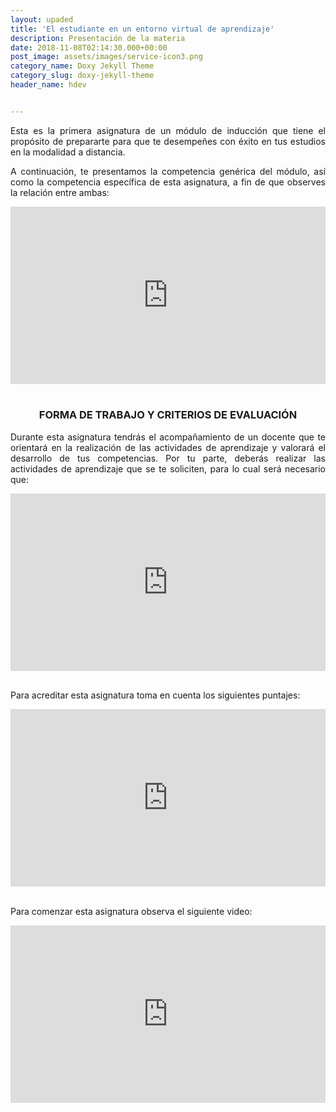 ```yaml
---
layout: upaded
title: 'El estudiante en un entorno virtual de aprendizaje'
description: Presentación de la materia
date: 2018-11-08T02:14:30.000+00:00
post_image: assets/images/service-icon3.png
category_name: Doxy Jekyll Theme
category_slug: doxy-jekyll-theme
header_name: hdev


---
```

<p align="justify">Esta es la primera asignatura de un módulo de inducción que tiene el propósito de prepararte para que te desempeñes con éxito en tus estudios en la modalidad a distancia.</p> 
<p align="justify">A continuación, te presentamos la competencia genérica del módulo, así como la competencia específica de esta asignatura, a fin de que observes la relación entre ambas:</p> 
<div style="width: 100%;"><div style="position: relative; padding-bottom: 56.28%; padding-top: 0; height: 0;"><iframe frameborder="0" width="1601px" height="901px" style="position: absolute; top: 0; left: 0; width: 100%; height: 100%;" src="https://view.genial.ly/5d5f5ef0d705a10ff860b433" type="text/html" allowscriptaccess="always" allowfullscreen="true" scrolling="yes" allownetworking="all"></iframe> </div> </div>
<br>
<h3><p align="center">FORMA DE TRABAJO Y CRITERIOS DE EVALUACIÓN</p></h3> 
<p align="justify">Durante esta asignatura tendrás el acompañamiento de un docente que te orientará en la realización de las actividades de aprendizaje y valorará el desarrollo de tus competencias. Por tu parte, deberás realizar las actividades de aprendizaje que se te soliciten, para lo cual será necesario que:</p> 
<div style="width: 100%;"><div style="position: relative; padding-bottom: 56.25%; padding-top: 0; height: 0;"><iframe frameborder="0" width="1200px" height="675px" style="position: absolute; top: 0; left: 0; width: 100%; height: 100%;" src="https://view.genial.ly/5d4476436ca0b10fad52bfaf" type="text/html" allowscriptaccess="always" allowfullscreen="true" scrolling="yes" allownetworking="all"></iframe> </div> </div>
<br>
<p>Para acreditar esta asignatura toma en cuenta los siguientes puntajes: </p>
<div style="width: 100%;"><div style="position: relative; padding-bottom: 56.25%; padding-top: 0; height: 0;"><iframe frameborder="0" width="1200px" height="675px" style="position: absolute; top: 0; left: 0; width: 100%; height: 100%;" src="https://view.genial.ly/5d44808dbe585e0fb6c978eb" type="text/html" allowscriptaccess="always" allowfullscreen="true" scrolling="yes" allownetworking="all"></iframe> </div> </div>
<br>
<p align="justify">Para comenzar esta asignatura observa el siguiente video:</p>
<div style="width: 100%;"><div style="position: relative; padding-bottom: 56.25%; padding-top: 0; height: 0;"><iframe frameborder="0" width="1200px" height="675px" style="position: absolute; top: 0; left: 0; width: 100%; height: 100%;" src="https://view.genial.ly/5d449993355ec70fc56e0350" type="text/html" allowscriptaccess="always" allowfullscreen="true" scrolling="yes" allownetworking="all"></iframe> </div> </div>